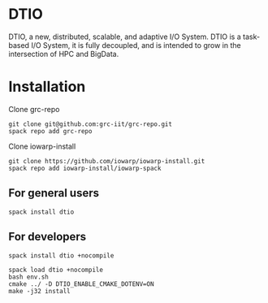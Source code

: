 # DTIO

DTIO, a new, distributed, scalable, and adaptive I/O System.
DTIO is a task-based I/O System, it is fully decoupled,
and is intended to grow in the intersection of HPC and BigData.



# Installation

Clone grc-repo
```
git clone git@github.com:grc-iit/grc-repo.git
spack repo add grc-repo
```

Clone iowarp-install
```
git clone https://github.com/iowarp/iowarp-install.git
spack repo add iowarp-install/iowarp-spack
```

## For general users
```
spack install dtio
```

## For developers
```
spack install dtio +nocompile
```

```
spack load dtio +nocompile
bash env.sh
cmake ../ -D DTIO_ENABLE_CMAKE_DOTENV=ON
make -j32 install
```
